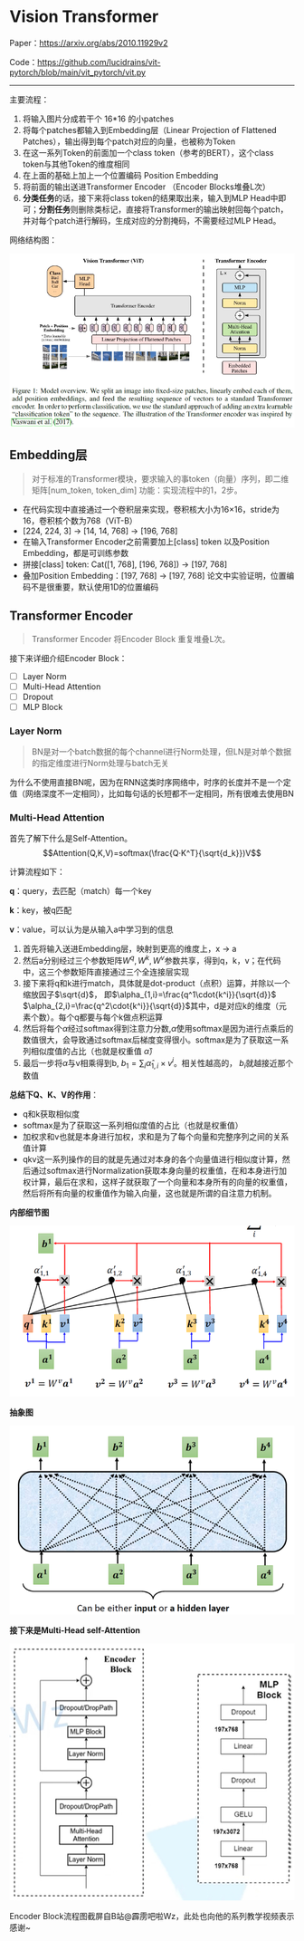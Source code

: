 # Vision Transformer

Paper：https://arxiv.org/abs/2010.11929v2

Code：https://github.com/lucidrains/vit-pytorch/blob/main/vit_pytorch/vit.py

___
 
 主要流程：

 1. 将输入图片分成若干个 16*16 的小patches
 2. 将每个patches都输入到Embedding层（Linear Projection of Flattened Patches），输出得到每个patch对应的向量，也被称为Token
 3. 在这一系列Token的前面加一个class token（参考的BERT），这个class token与其他Token的维度相同
 4. 在上面的基础上加上一个位置编码 Position Embedding
 5. 将前面的输出送进Transformer Encoder （Encoder Blocks堆叠L次）
 6. **分类任务**的话，接下来将class token的结果取出来，输入到MLP Head中即可；**分割任务**则删除类标记，直接将Transformer的输出映射回每个patch，并对每个patch进行解码，生成对应的分割掩码，不需要经过MLP Head。

 网络结构图：

 ![ViT](<../../Images/ViT overview.png>)


 ## Embedding层

> 对于标准的Transformer模块，要求输入的事token（向量）序列，即二维矩阵[num_token, token_dim]
功能：实现流程中的1，2步。
- 在代码实现中直接通过一个卷积层来实现，卷积核大小为16×16，stride为16，卷积核个数为768（ViT-B）
- [224, 224, 3] -> [14, 14, 768] -> [196, 768]
- 在输入Transformer Encoder之前需要加上[class] token 以及Position Embedding，都是可训练参数
- 拼接[class] token: Cat([1, 768], [196, 768]) -> [197, 768]
- 叠加Position Embedding：[197, 768] -> [197, 768] 论文中实验证明，位置编码不是很重要，默认使用1D的位置编码

## Transformer Encoder

> Transformer Encoder 将Encoder Block 重复堆叠L次。

接下来详细介绍Encoder Block：

- [ ] Layer Norm
- [ ] Multi-Head Attention
- [ ] Dropout
- [ ] MLP Block

### Layer Norm


> BN是对一个batch数据的每个channel进行Norm处理，但LN是对单个数据的指定维度进行Norm处理与batch无关

为什么不使用直接BN呢，因为在RNN这类时序网络中，时序的长度并不是一个定值（网络深度不一定相同），比如每句话的长短都不一定相同，所有很难去使用BN

### Multi-Head Attention

首先了解下什么是Self-Attention。 
$$Attention(Q,K,V)=softmax(\frac{Q·K^T}{\sqrt{d_k}})V$$

计算流程如下：

**q**：query，去匹配（match）每一个key

**k**：key，被q匹配

**v**：value，可以认为是从输入a中学习到的信息

1. 首先将输入送进Embedding层，映射到更高的维度上，x -> a
2. 然后a分别经过三个参数矩阵$W^q, W^k, W^v$参数共享，得到q，k，v；在代码中，这三个参数矩阵直接通过三个全连接层实现
3. 接下来将q和k进行match，具体就是dot-product（点积）运算，并除以一个缩放因子$\sqrt{d}$，
即$\alpha_{1,i}=\frac{q^1\cdot{k^i}}{\sqrt{d}}$
$\alpha_{2,i}=\frac{q^2\cdot{k^i}}{\sqrt{d}}$其中，d是对应k的维度（元素个数）。每个q都要与每个k做点积运算
4. 然后将每个$\alpha$经过softmax得到注意力分数,$\hat{\alpha}$使用softmax是因为进行点乘后的数值很大，会导致通过softmax后梯度变得很小。softmax是为了获取这一系列相似度值的占比（也就是权重值
$\hat{\alpha}$）
5. 最后一步将$\hat{\alpha}$与v相乘得到b,
$b_1=\sum_i{\hat{\alpha}_{1,i}\times v^i}$。相关性越高的，
$b_i$就越接近那个数值

**总结下Q、K、V的作用**：
* q和k获取相似度
* softmax是为了获取这一系列相似度值的占比（也就是权重值）
* 加权求和v也就是本身进行加权，求和是为了每个向量和完整序列之间的关系值计算
* qkv这一系列操作的目的就是先通过对本身的各个向量值进行相似度计算，然后通过softmax进行Normalization获取本身向量的权重值，在和本身进行加权计算，最后在求和，这样子就获取了一个向量和本身所有的向量的权重值，然后将所有向量的权重值作为输入向量，这也就是所谓的自注意力机制。


**内部细节图** 

![self attention](../../Images/Self-Attention.png)

**抽象图** 

![alt text](../../Images/Self-Attention2.png)


**接下来是Multi-Head self-Attention**


![encoder block](<../../Images/Transformer Encoder Block.png>)

Encoder Block流程图截屏自B站@霹雳吧啦Wz，此处也向他的系列教学视频表示感谢~


 





